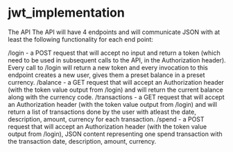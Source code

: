 ﻿# jwt_implementation
The API
The API will have 4 endpoints and will communicate JSON with at least the following functionality for each end point:

/login - a POST request that will accept no input and return a token (which need to be used in subsequent calls to the API, in the Authorization header). Every call to /login will return a new token and every invocation to this endpoint creates a new user, gives them a preset balance in a preset currency.
/balance - a GET request that will accept an Authorization header (with the token value output from /login) and will return the current balance along with the currency code.
/transactions - a GET request that will accept an Authorization header (with the token value output from /login) and will return a list of transactions done by the user with atleast the date, description, amount, currency for each transaction.
/spend - a POST request that will accept an Authorization header (with the token value output from /login), JSON content representing one spend transaction with the transaction date, description, amount, currency.
